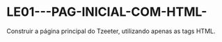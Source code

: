 # LE01---PAG-INICIAL-COM-HTML-
 Construir a página principal do Tzeeter, utilizando apenas as tags HTML.
